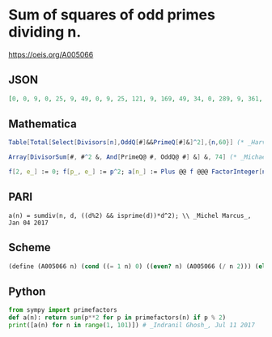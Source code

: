 # Sum of squares of odd primes dividing n\.
https://oeis.org/A005066
## JSON
```JSON
[0, 0, 9, 0, 25, 9, 49, 0, 9, 25, 121, 9, 169, 49, 34, 0, 289, 9, 361, 25, 58, 121, 529, 9, 25, 169, 9, 49, 841, 34, 961, 0, 130, 289, 74, 9, 1369, 361, 178, 25, 1681, 58, 1849, 121, 34, 529, 2209, 9, 49, 25, 298, 169, 2809, 9, 146, 49, 370, 841, 3481, 34, 3721, 961, 58, 0, 194, 130, 4489, 289, 538, 74, 5041, 9, 5329, 1369]
```
## Mathematica
```Mathematica
Table[Total[Select[Divisors[n],OddQ[#]&&PrimeQ[#]&]^2],{n,60}] (* _Harvey P. Dale_, May 02 2012 *)
```
```Mathematica
Array[DivisorSum[#, #^2 &, And[PrimeQ@ #, OddQ@ #] &] &, 74] (* _Michael De Vlieger_, Jul 11 2017 *)
```
```Mathematica
f[2, e_] := 0; f[p_, e_] := p^2; a[n_] := Plus @@ f @@@ FactorInteger[n]; a[1] = 0; Array[a, 100] (* _Amiram Eldar_, Jun 20 2022 *)
```
## PARI
```PARI
a(n) = sumdiv(n, d, ((d%2) && isprime(d))*d^2); \\ _Michel Marcus_, Jan 04 2017
```
## Scheme
```Scheme
(define (A005066 n) (cond ((= 1 n) 0) ((even? n) (A005066 (/ n 2))) (else (+ (A000290 (A020639 n)) (A005066 (A028234 n)))))) ;; _Antti Karttunen_, Jul 10 2017
```
## Python
```Python
from sympy import primefactors
def a(n): return sum(p**2 for p in primefactors(n) if p % 2)
print([a(n) for n in range(1, 101)]) # _Indranil Ghosh_, Jul 11 2017
```

